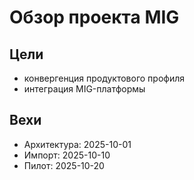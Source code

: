 
# Обзор проекта MIG

## Цели
- конвергенция продуктового профиля
- интеграция MIG-платформы

## Вехи
- Архитектура: 2025-10-01
- Импорт: 2025-10-10
- Пилот: 2025-10-20
